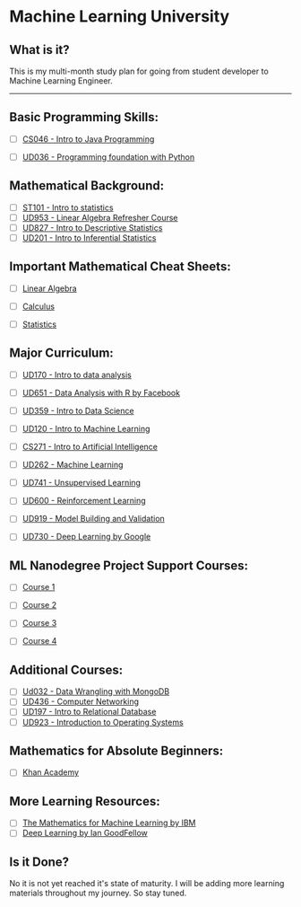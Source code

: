 # Machine Learning University

## What is it?

This is my multi-month study plan for going from student developer to Machine Learning Engineer.

---

## Basic Programming Skills:
- [ ] [CS046 - Intro to Java Programming](https://www.udacity.com/course/intro-to-java-programming--cs046) 
- [ ] [UD036 - Programming foundation with Python](https://www.udacity.com/course/programming-foundations-with-python--ud036)

 
## Mathematical Background:
- [ ] [ST101 - Intro to statistics](https://www.udacity.com/course/intro-to-statistics--st101) 
- [ ] [UD953 - Linear Algebra Refresher Course](https://www.udacity.com/course/linear-algebra-refresher-course--ud953) 
- [ ] [UD827 - Intro to Descriptive Statistics](https://www.udacity.com/course/intro-to-descriptive-statistics--ud827) 
- [ ] [UD201 - Intro to Inferential Statistics](https://www.udacity.com/course/intro-to-inferential-statistics--ud201)

## Important Mathematical Cheat Sheets:
- [ ] [Linear Algebra](https://drive.google.com/open?id=0BwS9giEyf78VaVd4YWZUT25tTHc)
- [ ] [Calculus](https://drive.google.com/open?id=0BwS9giEyf78VRjhzd3ZQS3QxTlk)
- [ ] [Statistics](https://drive.google.com/open?id=0BwS9giEyf78VQU52eDF4WUxxc2s)


## Major Curriculum:
- [ ] [UD170 - Intro to data analysis](https://www.udacity.com/course/intro-to-data-analysis--ud170)
- [ ] [UD651 - Data Analysis with R by Facebook](https://www.udacity.com/course/data-analysis-with-r--ud651)
- [ ] [UD359 - Intro to Data Science](https://www.udacity.com/course/intro-to-data-science--ud359) 
- [ ] [UD120 - Intro to Machine Learning](https://www.udacity.com/course/intro-to-machine-learning--ud120)
- [ ] [CS271 - Intro to Artificial Intelligence](https://www.udacity.com/course/intro-to-artificial-intelligence--cs271) 
- [ ] [UD262 - Machine Learning](https://www.udacity.com/course/machine-learning--ud262)
- [ ] [UD741 - Unsupervised Learning](https://www.udacity.com/course/machine-learning-unsupervised-learning--ud741)
- [ ] [UD600 - Reinforcement Learning](https://www.udacity.com/course/reinforcement-learning--ud600)
- [ ] [UD919 - Model Building and Validation](https://www.udacity.com/course/model-building-and-validation--ud919)
- [ ] [UD730 - Deep Learning by Google](https://www.udacity.com/course/deep-learning--ud730) 


## ML Nanodegree Project Support Courses:
- [ ] [Course 1](https://classroom.udacity.com/courses/ud725-nd)
- [ ] [Course 2](https://classroom.udacity.com/courses/ud726-nd)
- [ ] [Course 3](https://classroom.udacity.com/courses/ud727-nd)
- [ ] [Course 4](https://classroom.udacity.com/courses/ud728-nd)


## Additional Courses:
- [ ] [Ud032 - Data Wrangling with MongoDB](https://www.udacity.com/course/data-wrangling-with-mongodb--ud032)
- [ ] [UD436 - Computer Networking](https://www.udacity.com/course/computer-networking--ud436)
- [ ] [UD197 - Intro to Relational Database](https://www.udacity.com/course/intro-to-relational-databases--ud197)
- [ ] [UD923 - Introduction to Operating Systems](https://www.udacity.com/course/introduction-to-operating-systems--ud923)

## Mathematics for Absolute Beginners:
- [ ] [Khan Academy](https://www.khanacademy.org/math)

## More Learning Resources:
- [ ] [The Mathematics for Machine Learning by IBM](http://datascience.ibm.com/blog/the-mathematics-of-machine-learning/)
- [ ] [Deep Learning by Ian GoodFellow](https://drive.google.com/open?id=0BwS9giEyf78VTFhBVUxRU2NZTFE)

## Is it Done?

No it is not yet reached it's state of maturity. I will be adding more learning materials throughout my journey. So stay tuned.

